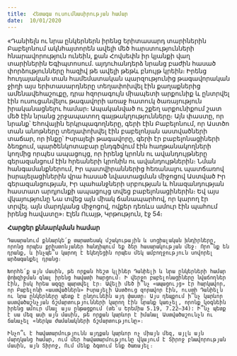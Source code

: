 ```yaml
---
title:  Հետագա ուսումնասիրության համար
date:  10/01/2020
---
```


«Դանիելն ու նրա ընկերներն իրենց երիտասարդ տարիներին Բաբելոնում ակնհայտորեն ավելի մեծ հարստությունների հնարավորություն ունեին, քան Հովսեփն իր կյանքի վաղ տարիներին Եգիպտոսում. այդուհանդերձ նրանց բաժին հասած փորձությունները հազիվ թե ավելի թեթև բնույթ կրեին։ Իրենց հուդայական տան համեմատական պարզությունից թագավորական ջիղի այս երիտասարդները տեղափոխվել էին քաղաքներից ամենավեհաշուքը, դրա հզորագույն միապետի արքունիք և ընտրվել էին ուսուցանվելու թագավորի առաջ հատուկ ծառայություն իրականացնելու համար։ Ապականված ու շքեղ արքունիքում շատ մեծ էին նրանց շրջապատող գայթակղությունները։ Այն փաստը, որ նրանք՝ Եհովային երկրպագողները, գերի էին Բաբելոնում, որ Աստծո տան անոթները տեղափոխվել էին բաբելոնյան աստվածների տաճար, որ ինքը՝ Իսրայելի թագավորը, գերի էր բաբելոնացիների ձեռքում, պարծենկոտաբար ընդգծվում էին հաղթանակողների կողմից որպես ապացույց, որ իրենց կրոնն ու ավանդույթները գերազանցում էին հրեաների կրոնին ու ավանդույթներին։ Նման հանգամանքներում, Իր պատվիրաններից հեռանալու պատճառով իսրայելացիներին վրա հասած նվաստացման միջոցով Աստված Իր գերազանցության, Իր պահանջների սրբության և հնազանդության հաստատ արդյունքի ապացույց տվեց բաբելոնացիներին։ Եվ այս վկայությունը Նա տվեց այն միակ ճանապարհով, որ կարող էր տրվել. այն մարդկանց միջոցով, ովքեր դեռևս ամուր էին պահում իրենց հավատը»։ Էլեն Ուայթ, Կրթություն, էջ 54։

**Հարցեր քննարկման համար**

`Դասարանում քննարկե՛ք տարատեսակ մշակութային և սոցիալական խնդիրները, որոնց որպես քրիստոնյաներ հանդիպում եք ձեր հասարակության մեջ։ Որո՞նք են դրանք, և ինչպե՞ս կարող է եկեղեցին որպես մեկ ամբողջություն սովորել արձագանքել դրանց։`

`Խորհե՛ք այն մասին, թե որքան հեշտ կլիներ Դանիելի և նրա ընկերների համար փոխզիջման գնալ իրենց հավատի հարցում։ Ի վերջո բաբելոնացիները նվաճողներ էին, իսկ հրեա ազգը պարտվել էր։ Ավելի մեծ ի՞նչ «ապացույց» էր հարկավոր, որ Բաբելոնի «աստվածներն» Իսրայելի Աստծուց զորավոր էին, ուստի Դանիելն ու նրա ընկերները պետք է ընդունեին այդ փաստը։ Այս դեպքում ի՞նչ կարևոր աստվածաշնչյան ճշմարտությունների կարող էին նրանք կառչել, որոնք կօգնեին իրենց ամուր մնալ այս ընթացքում (տե՛ս Երեմիա 5.19, 7.22–34): Ի՞նչ պետք է սա մեզ ասի այն մասին, թե որքան կարևոր է իմանալ Աստվածաշունչն ու ճանաչել «ներկա ժամանակների ճշմարտությունը»։`

`Ինչո՞ւ է հավատարմությունն այդքան կարևոր ոչ միայն մեզ, այլև այն մարդկանց համար, ում մեր հավատարմությունը վկայում է Տիրոջ բնավորության մասին, այն Տիրոջ, Ում մենք ձգտում ենք ծառայել։`